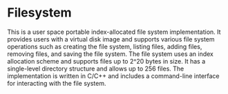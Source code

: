 # Filesystem

This is a user space portable index-allocated file system implementation. It provides users with a virtual disk image and supports various file system operations such as creating the file system, listing files, adding files, removing files, and saving the file system. The file system uses an index allocation scheme and supports files up to 2^20 bytes in size. It has a single-level directory structure and allows up to 256 files. The implementation is written in C/C++ and includes a command-line interface for interacting with the file system.
